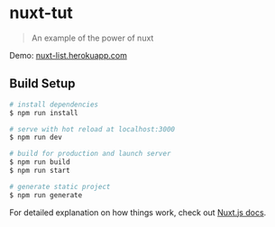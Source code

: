 # nuxt-tut

> An example of the power of nuxt

Demo: [nuxt-list.herokuapp.com](https://nuxt-list.herokuapp.com/)

## Build Setup

``` bash
# install dependencies
$ npm run install

# serve with hot reload at localhost:3000
$ npm run dev

# build for production and launch server
$ npm run build
$ npm run start

# generate static project
$ npm run generate
```

For detailed explanation on how things work, check out [Nuxt.js docs](https://nuxtjs.org).
